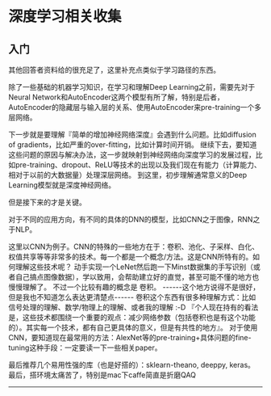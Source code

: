 # 深度学习相关收集

## 入门

其他回答者资料给的很充足了，这里补充点类似于学习路径的东西。

除了一些基础的机器学习知识，在学习和理解Deep Learning之前，需要先对于Neural Network和AutoEncoder这两个模型有所了解，特别是后者，AutoEncoder的隐藏层与输入层的关系、使用AutoEncoder来pre-training一个多层网络。

下一步就是要理解『简单的增加神经网络深度』会遇到什么问题。比如diffusion of gradients，比如严重的over-fitting，比如计算时间开销。
继续下去，要知道这些问题的原因与解决办法，这一步就映射到神经网络向深度学习的发展过程，比如pre-training、dropout、ReLU等技术的出现以及我们现在有能力（计算能力、相对于以前的大数据量）处理深层网络。
到这里，初步理解通常意义的Deep Learning模型就是深度神经网络。

但是接下来的才是关键。

对于不同的应用方向，有不同的具体的DNN的模型，比如CNN之于图像，RNN之于NLP。

这里以CNN为例子。CNN的特殊的一些地方在于：卷积、池化、子采样、白化、权值共享等等非常多的技术。每一个都是一个概念/方法。这是CNN所特有的。如何理解这些技术呢？
动手实现一个LeNet然后跑一下Minst数据集的手写识别（或者自己搞点图像数据），学以致用，会帮助建立好的直觉，甚至可能不懂的地方也慢慢理解了。
不过一个比较有趣的概念是 卷积。
------这个地方说得不是很好，但是我也不知道怎么表达更清楚点------
卷积这个东西有很多种理解方式：比如信号处理的理解、数学/物理上的理解、或者我的理解 :-D
『个人现在持有的看法是，这些技术都围绕一个重要的观点：减少网络参数（包括卷积也是有这个功能的）。其实每一个技术，都有自己更具体的意义，但是有共性的地方』。
对于使用CNN，要知道现在最常用的方法：AlexNet等的pre-training+具体问题的fine-tuning这种手段：一定要读一下一些相关paper。

最后推荐几个易用性强的库（也是好搭的）：sklearn-theano, deeppy, keras。
最后，搭环境太痛苦了，特别是mac下caffe简直是折磨QAQ

---

